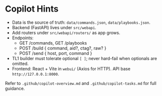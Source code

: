 # Copilot Hints

- Data is the source of truth: `data/commands.json`, `data/playbooks.json`.
- Backend (FastAPI) lives under `src/webapi`.
- Add routers under `src/webapi/routers/` as app grows.
- Endpoints:
  - GET /commands, GET /playbooks
  - POST /build { command, aid?, ctag?, raw? }
  - POST /send  { host, port, command }
- TL1 builder must tolerate optional `[ ]`; never hard-fail when optionals are omitted.
- Frontend: React + Vite in `webui/` (Axios for HTTP). API base `http://127.0.0.1:8000`.

Refer to `.github/copilot-overview.md` and `.github/copilot-tasks.md` for full guidance.
